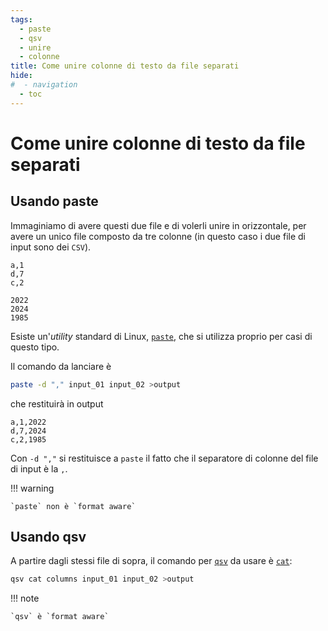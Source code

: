 ```yaml
---
tags:
  - paste
  - qsv
  - unire
  - colonne
title: Come unire colonne di testo da file separati
hide:
#  - navigation
  - toc
---
```


# Come unire colonne di testo da file separati

## Usando paste

Immaginiamo di avere questi due file e di volerli unire in orizzontale, per avere un unico file composto da tre colonne (in questo caso i due file di input sono dei `CSV`).

```csv title="input_01"
a,1
d,7
c,2
```

```csv title="input_01"
2022
2024
1985
```

Esiste un'*utility* standard di Linux, [`paste`](../utilities/index.md#paste), che si utilizza proprio per casi di questo tipo.

Il comando da lanciare è

```bash
paste -d "," input_01 input_02 >output
```

che restituirà in output

```csv title="output"
a,1,2022
d,7,2024
c,2,1985
```

Con `-d ","` si restituisce a `paste` il fatto che il separatore di colonne del file di input è la `,`.

!!! warning

    `paste` non è `format aware`

## Usando qsv

A partire dagli stessi file di sopra, il comando per [`qsv`](../utilities/index.md#qsv) da usare è [`cat`](https://github.com/jqnatividad/qsv/blob/master/src/cmd/cat.rs#L7):

```bash
qsv cat columns input_01 input_02 >output
```

!!! note

    `qsv` è `format aware`
